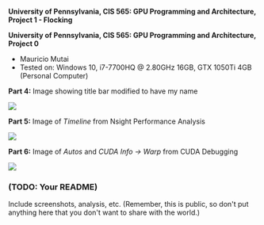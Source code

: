 **University of Pennsylvania, CIS 565: GPU Programming and Architecture,
Project 1 - Flocking**

**University of Pennsylvania, CIS 565: GPU Programming and Architecture, Project 0**

* Mauricio Mutai
* Tested on: Windows 10, i7-7700HQ @ 2.80GHz 16GB, GTX 1050Ti 4GB (Personal Computer)

**Part 4:** Image showing title bar modified to have my name

![](images/part4.PNG)

**Part 5:** Image of *Timeline* from Nsight Performance Analysis

![](images/part5.PNG)

**Part 6:** Image of *Autos* and *CUDA Info -> Warp* from CUDA Debugging

![](images/part6.PNG)

### (TODO: Your README)

Include screenshots, analysis, etc. (Remember, this is public, so don't put
anything here that you don't want to share with the world.)
